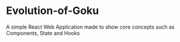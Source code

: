# Evolution-of-Goku
A simple React Web Application made to show core concepts such as Components, State and Hooks
